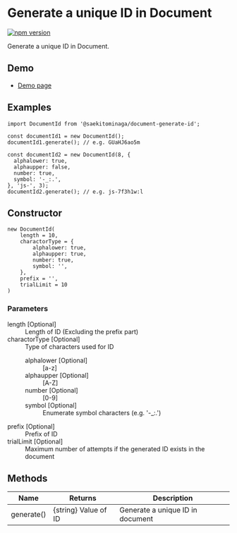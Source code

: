 # Generate a unique ID in Document

[![npm version](https://badge.fury.io/js/%40saekitominaga%2Fdocument-generate-id.svg)](https://badge.fury.io/js/%40saekitominaga%2Fdocument-generate-id)

Generate a unique ID in Document.

## Demo

- [Demo page](https://saekitominaga.github.io/document-generate-id/demo.html)

## Examples

```
import DocumentId from '@saekitominaga/document-generate-id';

const documentId1 = new DocumentId();
documentId1.generate(); // e.g. GUaHJ6ao5m

const documentId2 = new DocumentId(8, {
  alphalower: true,
  alphaupper: false,
  number: true,
  symbol: '-_:.',
}, 'js-', 3);
documentId2.generate(); // e.g. js-7f3h1w:l
```

## Constructor

```
new DocumentId(
	length = 10,
	charactorType = {
		alphalower: true,
		alphaupper: true,
		number: true,
		symbol: '',
	},
	prefix = '',
	trialLimit = 10
)
```

### Parameters

<dl>
<dt>length [Optional]</dt>
<dd>Length of ID (Excluding the prefix part)</dd>
<dt>charactorType [Optional]</dt>
<dd>Type of characters used for ID
	<dl>
	<dt>alphalower [Optional]</dt>
	<dd>[a-z]</dd>
	<dt>alphaupper [Optional]</dt>
	<dd>[A-Z]</dd>
	<dt>number [Optional]</dt>
	<dd>[0-9]</dd>
	<dt>symbol [Optional]</dt>
	<dd>Enumerate symbol characters (e.g. '-_:.')</dd>
	</dl>
</dd>
<dt>prefix [Optional]</dt>
<dd>Prefix of ID</dd>
<dt>trialLimit [Optional]</dt>
<dd>Maximum number of attempts if the generated ID exists in the document</dd>
</dl>

## Methods

| Name | Returns | Description |
|-|-|-|
| generate() | {string} Value of ID | Generate a unique ID in document |
